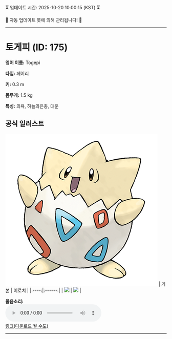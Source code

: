 
⏳ 업데이트 시간: 2025-10-20 10:00:15 (KST) ⏳

🤖 자동 업데이트 봇에 의해 관리됩니다! 🤖

---

# 토게피 (ID: 175)
**영어 이름:** Togepi

**타입:** 페어리

**키:** 0.3 m

**몸무게:** 1.5 kg

**특성:** 의욕, 하늘의은총, 대운

## 공식 일러스트
![](https://raw.githubusercontent.com/PokeAPI/sprites/master/sprites/pokemon/other/official-artwork/175.png)
| 기본 | 이로치 |
|:----:|:------:|
| <img src="http://play.pokemonshowdown.com/sprites/ani/togepi.gif" width="200"> | <img src="http://play.pokemonshowdown.com/sprites/ani-shiny/togepi.gif" width="200"> |

**울음소리:**<br><audio controls src="https://raw.githubusercontent.com/PokeAPI/cries/main/cries/pokemon/latest/175.ogg"></audio><br> [링크(다운로드 될 수도)](https://raw.githubusercontent.com/PokeAPI/cries/main/cries/pokemon/latest/175.ogg)


---
